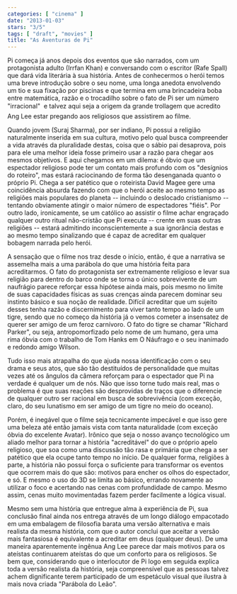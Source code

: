 ```yaml
---
categories: [ "cinema" ]
date: "2013-01-03"
stars: "3/5"
tags: [ "draft", "movies" ]
title: "As Aventuras de Pi"
---
```

Pi começa já anos depois dos eventos que são narrados, com um
protagonista adulto (Irrfan Khan) e conversando com o escritor (Rafe
Spall) que dará vida literária à sua história. Antes de conhecermos o
herói temos uma breve introdução sobre o seu nome, uma longa anedota
envolvendo um tio e sua fixação por piscinas e que termina em uma
brincadeira boba entre matemática, razão e o trocadilho sobre o fato
de Pi ser um número "irracional"  e talvez aqui seja a origem da
grande trollagem que acredito Ang Lee estar pregando aos religiosos que
assistirem ao filme.

Quando jovem (Suraj Sharma), por ser indiano, Pi possui a religião
naturalmente inserida em sua cultura, motivo pelo qual busca compreender
a vida através da pluralidade destas, coisa que o sábio pai desaprova,
pois para ele uma melhor ideia fosse primeiro usar a razão para
chegar aos mesmos objetivos. E aqui chegamos em um dilema: é óbvio
que um espectador religioso pode ter um contato mais profundo com
os "desígnios do roteiro", mas estará raciocinando de forma tão
desenganada quanto o próprio Pi. Chega a ser patético que o roteirista
David Magee gere uma coincidência absurda fazendo com que o herói aceite
ao mesmo tempo as religiões mais populares do planeta -- incluindo o
deslocado cristianismo -- tentando obviamente atingir o maior número
de espectadores "fiéis". Por outro lado, ironicamente, se um católico
ao assistir o filme achar engraçado qualquer outro ritual não-cristão
que Pi executa -- crente em suas outras religiões -- estará admitindo
inconscientemente a sua ignorância destas e ao mesmo tempo sinalizando
que é capaz de acreditar em qualquer bobagem narrada pelo herói.

A sensação que o filme nos traz desde o início, então, é que a
narrativa se assemelha mais a uma parábola do que uma história feita
para acreditarmos. O fato do protagonista ser extremamente religioso
e levar sua religião para dentro do barco onde se torna o único
sobrevivente de um naufrágio parece reforçar essa hipótese ainda mais,
pois mesmo no limite de suas capacidades físicas as suas crenças ainda
parecem dominar seu instinto básico e sua noção de realidade. Difícil
acreditar que um sujeito desses tenha razão e discernimento para viver
tanto tempo ao lado de um tigre, sendo que no começo da história já o
vemos cometer a insensatez de querer ser amigo de um feroz carnívoro. O
fato do tigre se chamar "Richard Parker", ou seja, antropomorfizado pelo
nome de um humano, gera uma rima óbvia com o trabalho de Tom Hanks em
O Náufrago e o seu inanimado e redondo amigo Wilson.

Tudo isso mais atrapalha do que ajuda nossa identificação com o seu
drama e seus atos, que são tão destituídos de personalidade que muitas
vezes até os ângulos da câmera reforçam para o espectador que Pi
na verdade é qualquer um de nós. Não que isso torne tudo mais real,
mas o problema é que suas reações são desprovidas de traços que
o diferencie de qualquer outro ser racional em busca de sobrevivência
(com exceção, claro, do seu lunatismo em ser amigo de um tigre no meio
do oceano).

Porém, é inegável que o filme seja tecnicamente impecável e que isso
gere uma beleza até então jamais vista com tanta naturalidade (com
exceção óbvia do excelente Avatar). Irônico que seja o nosso avanço
tecnológico um aliado melhor para tornar a história "acreditável"
do que o próprio apelo religioso, que soa como uma discussão tão
rasa e primária que chega a ser patético que ela ocupe tanto tempo
no início. De qualquer forma, religiões à parte, a história não
possui força o suficiente para transformar os eventos que ocorrem mais
do que são: motivos para encher os olhos do espectador, e só. E mesmo
o uso do 3D se limita ao básico, errando novamente ao utilizar o foco e
acertando nas cenas com profundidade de campo. Mesmo assim, cenas muito
movimentadas fazem perder facilmente a lógica visual.

Mesmo sem uma história que entregue alma à experiência de Pi,
sua conclusão final ainda nos entrega através de um longo diálogo
empacotado em uma embalagem de filosofia barata uma versão alternativa
e mais realista da mesma história, com que o autor conclui que aceitar
a versão mais fantasiosa é equivalente a acreditar em deus (qualquer
deus). De uma maneira aparentemente ingênua Ang Lee parece dar mais
motivos para os ateístas continuarem ateístas do que um conforto para
os religiosos. Se bem que, considerando que o interlocutor de Pi logo em
seguida explica toda a versão realista da história, seja compreensível
que as pessoas talvez achem dignificante terem participado de um
espetáculo visual que ilustra à mais nova criada "Parábola do Leão".
